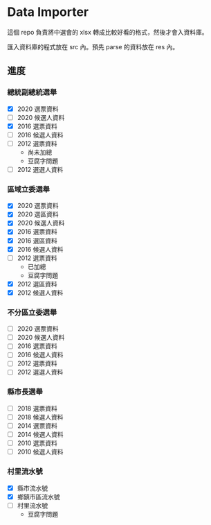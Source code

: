 # Data Importer

這個 repo 負責將中選會的 xlsx 轉成比較好看的格式，然後才會入資料庫。

匯入資料庫的程式放在 src 內。預先 parse 的資料放在 res 內。

## 進度
### 總統副總統選舉
- [x] 2020 選票資料
- [ ] 2020 候選人資料
- [x] 2016 選票資料
- [ ] 2016 候選人資料
- [ ] 2012 選票資料
    - 尚未加總
    - 豆腐字問題
- [ ] 2012 選選人資料

### 區域立委選舉
- [x] 2020 選票資料
- [x] 2020 選區資料
- [x] 2020 候選人資料
- [x] 2016 選票資料
- [x] 2016 選區資料
- [x] 2016 候選人資料
- [ ] 2012 選票資料
    - 已加總
    - 豆腐字問題
- [x] 2012 選區資料
- [x] 2012 候選人資料

### 不分區立委選舉
- [ ] 2020 選票資料
- [ ] 2020 候選人資料
- [ ] 2016 選票資料
- [ ] 2016 候選人資料
- [ ] 2012 選票資料
- [ ] 2012 選選人資料

### 縣市長選舉
- [ ] 2018 選票資料
- [ ] 2018 候選人資料
- [ ] 2014 選票資料
- [ ] 2014 候選人資料
- [ ] 2010 選票資料
- [ ] 2010 候選人資料

### 村里流水號
- [x] 縣市流水號
- [x] 鄉鎮市區流水號
- [ ] 村里流水號
    - 豆腐字問題
